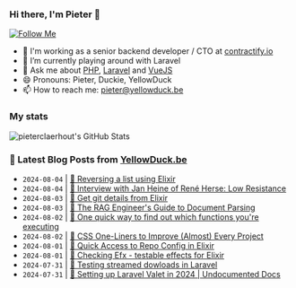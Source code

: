 ### Hi there, I'm Pieter 👋  
[![Follow Me](https://img.shields.io/github/followers/pieterclaerhout?label=Follow&style=social)](https://github.com/pieterclaerhout)

- 🏢 I'm working as a senior backend developer / CTO at [contractify.io](https://contractify.io)
- 🌱 I’m currently playing around with Laravel
- 💬 Ask me about [PHP](https://php.net), [Laravel](http://laravel.com) and [VueJS](https://vuejs.org)
- 😄 Pronouns: Pieter, Duckie, YellowDuck
- 📫 How to reach me: pieter@yellowduck.be

### My stats

![pieterclaerhout's GitHub Stats](https://github-readme-stats.vercel.app/api?username=pieterclaerhout&show_icons=true&count_private=true&line_height=40)

### 📩 Latest Blog Posts from [YellowDuck.be](https://www.yellowduck.be/)
<!-- BLOG-POST-LIST:START -->
- `2024-08-04` | [🐥 Reversing a list using Elixir](https://www.yellowduck.be/posts/reversing-a-list-using-elixir)  
- `2024-08-04` | [🔗 Interview with Jan Heine of René Herse: Low Resistance](https://www.yellowduck.be/posts/interview-with-jan-heine-of-rene-herse-low-resistance)  
- `2024-08-03` | [🐥 Get git details from Elixir](https://www.yellowduck.be/posts/get-git-details-from-elixir)  
- `2024-08-03` | [🔗 The RAG Engineer&#39;s Guide to Document Parsing](https://www.yellowduck.be/posts/the-rag-engineers-guide-to-document-parsing)  
- `2024-08-02` | [🐥 One quick way to find out which functions you&#39;re executing](https://www.yellowduck.be/posts/one-quick-way-to-find-out-which-functions-youre-executing)  
- `2024-08-02` | [🔗 CSS One-Liners to Improve &lpar;Almost&rpar; Every Project](https://www.yellowduck.be/posts/css-one-liners-to-improve-almost-every-project)  
- `2024-08-01` | [🐥 Quick Access to Repo Config in Elixir](https://www.yellowduck.be/posts/quick-access-to-repo-config)  
- `2024-08-01` | [🔗 Checking Efx - testable effects for Elixir](https://www.yellowduck.be/posts/checking-efx-testable-effects-for-elixir-katafrakts-garden)  
- `2024-07-31` | [🐥 Testing streamed dowloads in Laravel](https://www.yellowduck.be/posts/testing-streamed-dowloads-in-laravel)  
- `2024-07-31` | [🔗 Setting up Laravel Valet in 2024 | Undocumented Docs](https://www.yellowduck.be/posts/setting-up-laravel-valet-in-2024-undocumented-docs)  

<!-- BLOG-POST-LIST:END -->
